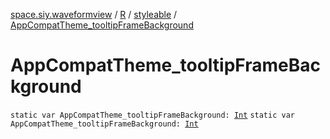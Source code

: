 [space.siy.waveformview](../../index.md) / [R](../index.md) / [styleable](index.md) / [AppCompatTheme_tooltipFrameBackground](./-app-compat-theme_tooltip-frame-background.md)

# AppCompatTheme_tooltipFrameBackground

`static var AppCompatTheme_tooltipFrameBackground: `[`Int`](https://kotlinlang.org/api/latest/jvm/stdlib/kotlin/-int/index.html)
`static var AppCompatTheme_tooltipFrameBackground: `[`Int`](https://kotlinlang.org/api/latest/jvm/stdlib/kotlin/-int/index.html)